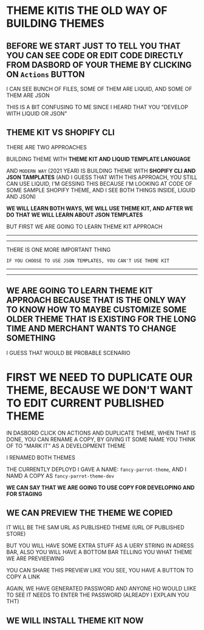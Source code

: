 # THEME KITIS THE OLD WAY OF BUILDING THEMES

## BEFORE WE START JUST TO TELL YOU THAT YOU CAN SEE CODE OR EDIT CODE DIRECTLY FROM DASBORD OF YOUR THEME BY CLICKING ON `Actions` BUTTON

I CAN SEE BUNCH OF FILES, SOME OF THEM ARE LIQUID, AND SOME OF THEM ARE JSON

THIS IS A BIT CONFUSING TO ME SINCE I HEARD THAT YOU "DEVELOP WITH LIQUID OR JSON"

## THEME KIT VS SHOPIFY CLI

THERE ARE TWO APPROACHES

BUILDING THEME WITH **THEME KIT AND LIQUID TEMPLATE LANGUAGE**

AND `MODERN WAY` (2021 YEAR) IS BUILDING THEME WITH **SHOPIFY CLI AND JSON TAMPLATES** (AND I GUESS THAT WITH THIS APPROACH, YOU STILL CAN USE LIQUID, I'M GESSING THIS BECAUSE I'M LOOKING AT CODE OF SOME SAMPLE SHOPIFY THEME, AND I SEE BOTH THINGS INSIDE, LIGUID AND JSON)

**WE WILL LEARN BOTH WAYS, WE WILL USE THEME KIT, AND AFTER WE DO THAT WE WILL LEARN ABOUT JSON TEMPLATES**

BUT FIRST WE ARE GOING TO LEARN THEME KIT APPROACH

***
***

THERE IS ONE MORE IMPORTANT THING

`IF YOU CHOOSE TO USE JSON TEMPLATES, YOU CAN'T USE THEME KIT`

***
***

## WE ARE GOING TO LEARN THEME KIT APPROACH BECAUSE THAT IS THE ONLY WAY TO KNOW HOW TO MAYBE CUSTOMIZE SOME OLDER THEME THAT IS EXISTING FOR THE LONG TIME AND MERCHANT WANTS TO CHANGE SOMETHING

I GUESS THAT WOULD BE PROBABLE SCENARIO

# FIRST WE NEED TO DUPLICATE OUR THEME, BECAUSE WE DON'T WANT TO EDIT CURRENT PUBLISHED THEME

IN DASBORD CLICK ON ACTIONS AND DUPLICATE THEME, WHEN THAT IS DONE, YOU CAN RENAME A COPY, BY GIVING IT SOME NAME YOU THINK OF TO "MARK IT" AS A DEVELOPMENT THEME

I RENAMED BOTH THEMES

THE CURRENTLY DEPLOYD I GAVE A NAME: `fancy-parrot-theme`, AND I NAMD A COPY AS `fancy-parrot-theme-dev`

**WE CAN SAY THAT WE ARE GOING TO USE COPY FOR DEVELOPING AND FOR STAGING**

## WE CAN PREVIEW THE THEME WE COPIED

IT WILL BE THE SAM URL AS PUBLISHED THEME (URL OF PUBLISHED STORE)

BUT YOU WILL HAVE SOME EXTRA STUFF AS A UERY STRING IN ADRESS BAR, ALSO YOU WILL HAVE A BOTTOM BAR TELLING YOU WHAT THEME WE ARE PREVIEEWING

YOU CAN SHARE THIS PREVIEW LIKE YOU SEE, YOU HAVE A BUTTON TO COPY A LINK

AGAIN, WE HAVE GENERATED PASSWORD AND ANYONE HO WOULD LIIKE TO SEE IT NEEDS TO ENTER THE PASSWORD (ALREADY I EXPLAIN YOU THT)

## WE WILL INSTALL THEME KIT NOW